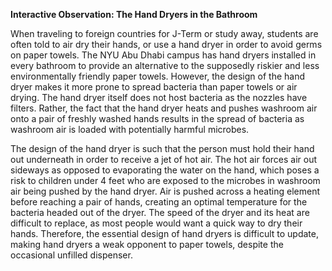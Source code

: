 **Interactive Observation: The Hand Dryers in the Bathroom**

When traveling to foreign countries for J-Term or study away, students are often told to air dry their hands, or use a hand dryer in order to avoid germs on paper towels. The NYU Abu Dhabi campus has hand dryers installed in every bathroom to provide an alternative to the supposedly riskier and less environmentally friendly paper towels. However, the design of the hand dryer makes it more prone to spread bacteria than paper towels or air drying. The hand dryer itself does not host bacteria as the nozzles have filters. Rather, the fact that the hand dryer heats and pushes washroom air onto a pair of freshly washed hands results in the spread of bacteria as washroom air is loaded with potentially harmful microbes. 

The design of the hand dryer is such that the person must hold their hand out underneath in order to receive a jet of hot air. The hot air forces air out sideways as opposed to evaporating the water on the hand, which poses a risk to children under 4 feet who are exposed to the microbes in washroom air being pushed by the hand dryer. Air is pushed across a heating element before reaching a pair of hands, creating an optimal temperature for the bacteria headed out of the dryer. The speed of the dryer and its heat are difficult to replace, as most people would want a quick way to dry their hands. Therefore, the essential design of hand dryers is difficult to update, making hand dryers a weak opponent to paper towels, despite the occasional unfilled dispenser.
